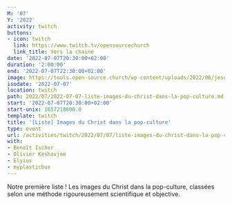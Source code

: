 ```yaml
---
M: '07'
Y: '2022'
activity: twitch
buttons:
- icon: twitch
  link: https://www.twitch.tv/opensourcechurch
  link_title: Vers la chaine
date: '2022-07-07T20:30:00+02:00'
duration: '2:00:00'
end: '2022-07-07T22:30:00+02:00'
image: https://tools.open-source.church/wp-content/uploads/2022/06/jesus-pop-culture-thats-how-i-saved-the-world.jpg
isodate: '2022-07-07'
location: twitch
path: 2022/07/2022-07-07-liste-images-du-christ-dans-la-pop-culture.md
start: '2022-07-07T20:30:00+02:00'
start-unix: 1657218600.0
template: twitch
title: '[Liste] Images du Christ dans la pop-culture'
type: event
url: /activities/twitch/2022/07/07/liste-images-du-christ-dans-la-pop-culture
with:
- Benoît Ischer
- Olivier Keshavjee
- Elyius
- myplasticbus
---
```

Notre première liste ! Les images du Christ dans la pop-culture, classées selon une méthode rigoureusement scientifique et objective.